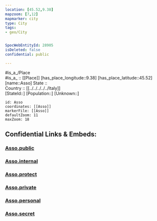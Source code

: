 ```yaml
---
location: [45.52,9.38] 
mapzoom: [7,12] 
mapmarker: city 
type: City
tags:
- geo/City


SpocWebEntityId: 28905
isDeleted: false
confidential: public

---
```

#is_a_/Place  
#is_a_ :: [[Place]] 
[has_place_longitude::9.38] 
[has_place_latitude::45.52] 
[name::Asso] 
State ::  
Country :: [[../../../../../Italy]]  
[StateId::] 
[Population::] 
[Unknown::] 


```leaflet
id: Asso
coordinates: [[Asso]] 
markerFile: [[Asso]] 
defaultZoom: 11 
maxZoom: 18
```


## Confidential Links & Embeds: 

### [Asso.public](/_public/\Earth\Continent\Europe\Europe~South\Italy\regions~Italy\Lombardy\Milano.Province\CityAsso.public.md) 

### [Asso.internal](/_internal/\Earth\Continent\Europe\Europe~South\Italy\regions~Italy\Lombardy\Milano.Province\CityAsso.internal.md) 

### [Asso.protect](/_protect/\Earth\Continent\Europe\Europe~South\Italy\regions~Italy\Lombardy\Milano.Province\CityAsso.protect.md) 

### [Asso.private](/_private/\Earth\Continent\Europe\Europe~South\Italy\regions~Italy\Lombardy\Milano.Province\CityAsso.private.md) 

### [Asso.personal](/_personal/\Earth\Continent\Europe\Europe~South\Italy\regions~Italy\Lombardy\Milano.Province\CityAsso.personal.md) 

### [Asso.secret](/_secret/\Earth\Continent\Europe\Europe~South\Italy\regions~Italy\Lombardy\Milano.Province\CityAsso.secret.md)

